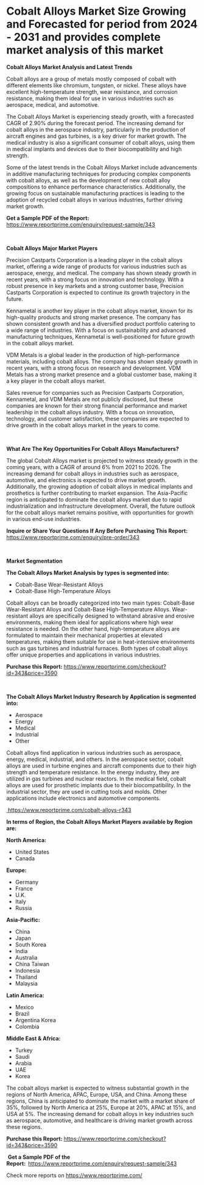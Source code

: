 <p><h1>Cobalt Alloys Market Size Growing and Forecasted for period from 2024 - 2031 and provides complete market analysis of this market</h1></p><p><strong>Cobalt Alloys Market Analysis and Latest Trends</strong></p>
<p><p>Cobalt alloys are a group of metals mostly composed of cobalt with different elements like chromium, tungsten, or nickel. These alloys have excellent high-temperature strength, wear resistance, and corrosion resistance, making them ideal for use in various industries such as aerospace, medical, and automotive.</p><p>The Cobalt Alloys Market is experiencing steady growth, with a forecasted CAGR of 2.90% during the forecast period. The increasing demand for cobalt alloys in the aerospace industry, particularly in the production of aircraft engines and gas turbines, is a key driver for market growth. The medical industry is also a significant consumer of cobalt alloys, using them in medical implants and devices due to their biocompatibility and high strength.</p><p>Some of the latest trends in the Cobalt Alloys Market include advancements in additive manufacturing techniques for producing complex components with cobalt alloys, as well as the development of new cobalt alloy compositions to enhance performance characteristics. Additionally, the growing focus on sustainable manufacturing practices is leading to the adoption of recycled cobalt alloys in various industries, further driving market growth.</p></p>
<p><strong>Get a Sample PDF of the Report:&nbsp;</strong> <a href="https://www.reportprime.com/enquiry/request-sample/343">https://www.reportprime.com/enquiry/request-sample/343</a></p>
<p>&nbsp;</p>
<p><strong>Cobalt Alloys Major Market Players</strong></p>
<p><p>Precision Castparts Corporation is a leading player in the cobalt alloys market, offering a wide range of products for various industries such as aerospace, energy, and medical. The company has shown steady growth in recent years, with a strong focus on innovation and technology. With a robust presence in key markets and a strong customer base, Precision Castparts Corporation is expected to continue its growth trajectory in the future.</p><p>Kennametal is another key player in the cobalt alloys market, known for its high-quality products and strong market presence. The company has shown consistent growth and has a diversified product portfolio catering to a wide range of industries. With a focus on sustainability and advanced manufacturing techniques, Kennametal is well-positioned for future growth in the cobalt alloys market.</p><p>VDM Metals is a global leader in the production of high-performance materials, including cobalt alloys. The company has shown steady growth in recent years, with a strong focus on research and development. VDM Metals has a strong market presence and a global customer base, making it a key player in the cobalt alloys market.</p><p>Sales revenue for companies such as Precision Castparts Corporation, Kennametal, and VDM Metals are not publicly disclosed, but these companies are known for their strong financial performance and market leadership in the cobalt alloys industry. With a focus on innovation, technology, and customer satisfaction, these companies are expected to drive growth in the cobalt alloys market in the years to come.</p></p>
<p>&nbsp;</p>
<p><strong>What Are The Key Opportunities For Cobalt Alloys Manufacturers?</strong></p>
<p><p>The global Cobalt Alloys market is projected to witness steady growth in the coming years, with a CAGR of around 6% from 2021 to 2026. The increasing demand for cobalt alloys in industries such as aerospace, automotive, and electronics is expected to drive market growth. Additionally, the growing adoption of cobalt alloys in medical implants and prosthetics is further contributing to market expansion. The Asia-Pacific region is anticipated to dominate the cobalt alloys market due to rapid industrialization and infrastructure development. Overall, the future outlook for the cobalt alloys market remains positive, with opportunities for growth in various end-use industries.</p></p>
<p><strong>Inquire or Share Your Questions If Any Before Purchasing This Report:</strong> <a href="https://www.reportprime.com/enquiry/pre-order/343">https://www.reportprime.com/enquiry/pre-order/343</a></p>
<p>&nbsp;</p>
<p><strong>Market Segmentation</strong></p>
<p><strong>The Cobalt Alloys Market Analysis by types is segmented into:</strong></p>
<p><ul><li>Cobalt-Base Wear-Resistant Alloys</li><li>Cobalt-Base High-Temperature Alloys</li></ul></p>
<p><p>Cobalt alloys can be broadly categorized into two main types: Cobalt-Base Wear-Resistant Alloys and Cobalt-Base High-Temperature Alloys. Wear-resistant alloys are specifically designed to withstand abrasive and erosive environments, making them ideal for applications where high wear resistance is needed. On the other hand, high-temperature alloys are formulated to maintain their mechanical properties at elevated temperatures, making them suitable for use in heat-intensive environments such as gas turbines and industrial furnaces. Both types of cobalt alloys offer unique properties and applications in various industries.</p></p>
<p><strong>Purchase this Report:&nbsp;</strong><a href="https://www.reportprime.com/checkout?id=343&price=3590">https://www.reportprime.com/checkout?id=343&price=3590</a></p>
<p>&nbsp;</p>
<p><strong>The Cobalt Alloys Market Industry Research by Application is segmented into:</strong></p>
<p><ul><li>Aerospace</li><li>Energy</li><li>Medical</li><li>Industrial</li><li>Other</li></ul></p>
<p><p>Cobalt alloys find application in various industries such as aerospace, energy, medical, industrial, and others. In the aerospace sector, cobalt alloys are used in turbine engines and aircraft components due to their high strength and temperature resistance. In the energy industry, they are utilized in gas turbines and nuclear reactors. In the medical field, cobalt alloys are used for prosthetic implants due to their biocompatibility. In the industrial sector, they are used in cutting tools and molds. Other applications include electronics and automotive components.</p></p>
<p><a href="https://www.reportprime.com/cobalt-alloys-r343">&nbsp;https://www.reportprime.com/cobalt-alloys-r343</a></p>
<p><strong>In terms of Region, the Cobalt Alloys Market Players available by Region are:</strong></p>
<p>
    <p> <strong> North America: </strong>
        <ul>
            <li>United States</li>
            <li>Canada</li>
        </ul>
        </p> 
    <p> <strong> Europe: </strong>
        <ul>
            <li>Germany</li>
            <li>France</li>
            <li>U.K.</li>
            <li>Italy</li>
            <li>Russia</li>
        </ul>
        </p> 
    <p> <strong> Asia-Pacific: </strong>
        <ul>
            <li>China</li>
            <li>Japan</li>
            <li>South Korea</li>
            <li>India</li>
            <li>Australia</li>
            <li>China Taiwan</li>
            <li>Indonesia</li>
            <li>Thailand</li>
            <li>Malaysia</li>
        </ul>
        </p> 
    <p> <strong> Latin America: </strong>
        <ul>
            <li>Mexico</li>
            <li>Brazil</li>
            <li>Argentina Korea</li>
            <li>Colombia</li>
        </ul>
        </p> 
    <p> <strong> Middle East & Africa: </strong>
        <ul>
            <li>Turkey</li>
            <li>Saudi</li>
            <li>Arabia</li>
            <li>UAE</li>
            <li>Korea</li>
        </ul>
    </p>
    </p>
<p><p>The cobalt alloys market is expected to witness substantial growth in the regions of North America, APAC, Europe, USA, and China. Among these regions, China is anticipated to dominate the market with a market share of 35%, followed by North America at 25%, Europe at 20%, APAC at 15%, and USA at 5%. The increasing demand for cobalt alloys in key industries such as aerospace, automotive, and healthcare is driving market growth across these regions.</p></p>
<p><strong>Purchase this Report: </strong><a href="https://www.reportprime.com/checkout?id=343&price=3590">https://www.reportprime.com/checkout?id=343&price=3590</a></p>
<p>&nbsp;<strong>Get a Sample PDF of the Report:&nbsp;&nbsp;</strong><a href="https://www.reportprime.com/enquiry/request-sample/343">https://www.reportprime.com/enquiry/request-sample/343</a></p>
<p><strong></strong></p>
<p>Check more reports on <a href="https://www.reportprime.com/">https://www.reportprime.com/</a></p>
